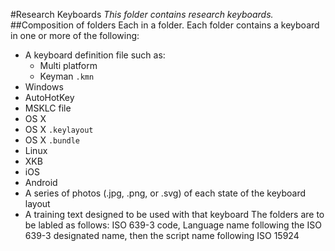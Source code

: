 #Research Keyboards
_This folder contains research keyboards._
##Composition of folders
Each in a folder. Each folder contains a keyboard in one or more of the following:
* A keyboard definition file such as:
  * Multi platform
   * Keyman ```.kmn```
 * Windows
  * AutoHotKey
  * MSKLC file
 * OS X
  * OS X ```.keylayout```
  * OS X ```.bundle```
 * Linux
  * XKB
 * iOS
 * Android
* A series of photos (.jpg, .png, or .svg) of each state of the keyboard layout
* A training text designed to be used with that keyboard
The folders are to be labled as follows: ISO 639-3 code, Language name following the ISO 639-3 designated name, then the script name following ISO 15924
